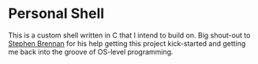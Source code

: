 # Personal Shell

This is a custom shell written in C that I intend to build on. Big shout-out to
[Stephen Brennan][] for his help getting this project kick-started and getting
me back into the groove of OS-level programming.

[Stephen Brennan]: https://brennan.io/2015/01/16/write-a-shell-in-c/